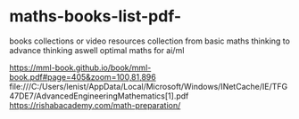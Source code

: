 # maths-books-list-pdf-
books collections or video resources collection from basic maths thinking to advance thinking aswell optimal maths for ai/ml






https://mml-book.github.io/book/mml-book.pdf#page=405&zoom=100,81,896
file:///C:/Users/lenist/AppData/Local/Microsoft/Windows/INetCache/IE/TFG47DE7/AdvancedEngineeringMathematics[1].pdf
https://rishabacademy.com/math-preparation/
